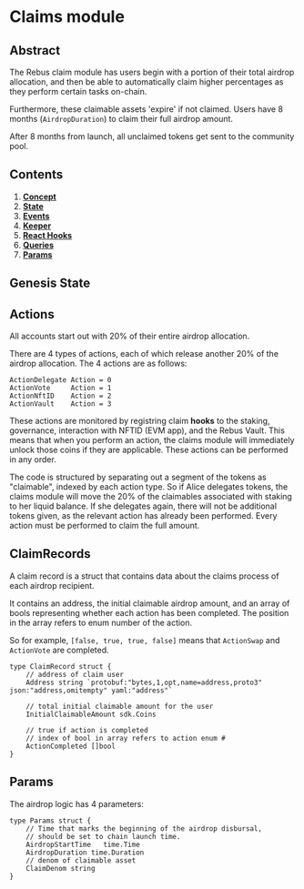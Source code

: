 # Claims module

## Abstract

The Rebus claim module has users begin with a portion of their total airdrop allocation,
and then be able to automatically claim higher percentages as they perform certain tasks on-chain.

Furthermore, these claimable assets 'expire' if not claimed.
Users have 8 months (`AirdropDuration`) to claim their full airdrop amount.

After 8 months from launch, all unclaimed tokens get sent to the community pool.

## Contents

1. **[Concept](01_concepts.md)**
2. **[State](02_state.md)**
3. **[Events](03_events.md)**
4. **[Keeper](04_keeper.md)**  
5. **[React Hooks](05_react_hooks.md)**  
6. **[Queries](06_queries.md)**  
7. **[Params](07_params.md)**

## Genesis State

## Actions

All accounts start out with 20% of their entire airdrop allocation.

There are 4 types of actions, each of which release another 20% of the airdrop allocation.
The 4 actions are as follows:

```golang
ActionDelegate Action = 0
ActionVote     Action = 1
ActionNftID    Action = 2
ActionVault    Action = 3
```

These actions are monitored by registring claim **hooks** to the staking, governance, interaction with NFTID (EVM app), and the Rebus Vault.
This means that when you perform an action, the claims module will immediately unlock those coins if they are applicable.
These actions can be performed in any order.

The code is structured by separating out a segment of the tokens as "claimable", indexed by each action type.
So if Alice delegates tokens, the claims module will move the 20% of the claimables associated with staking to her liquid balance.
If she delegates again, there will not be additional tokens given, as the relevant action has already been performed.
Every action must be performed to claim the full amount.

## ClaimRecords

A claim record is a struct that contains data about the claims process of each airdrop recipient.

It contains an address, the initial claimable airdrop amount, and an array of bools representing 
whether each action has been completed. The position in the array refers to enum number of the action.

So for example, `[false, true, true, false]` means that `ActionSwap` and `ActionVote` are completed.

```golang
type ClaimRecord struct {
    // address of claim user
    Address string `protobuf:"bytes,1,opt,name=address,proto3" json:"address,omitempty" yaml:"address"`

    // total initial claimable amount for the user
    InitialClaimableAmount sdk.Coins
    
    // true if action is completed
    // index of bool in array refers to action enum #
    ActionCompleted []bool
}

```


## Params

The airdrop logic has 4 parameters:

```golang
type Params struct {
    // Time that marks the beginning of the airdrop disbursal,
    // should be set to chain launch time.
    AirdropStartTime   time.Time
    AirdropDuration time.Duration
    // denom of claimable asset
    ClaimDenom string
}
```
